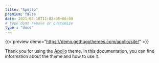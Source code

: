 ```yaml
---
title: "Apollo"
premium: false
date: 2021-08-10T11:02:05+06:00
# type dont remove or customize
type : "docs"
---
```


{{< preview demo="https://demo.gethugothemes.com/apollo/site/" >}}

Thank you for using the [Apollo](https://gethugothemes.com/themes/apollo/) theme. In this documentation, you can find information about the theme and how to use it.